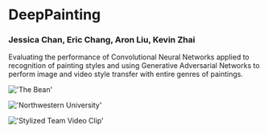 # DeepPainting
### Jessica Chan, Eric Chang, Aron Liu, Kevin Zhai

Evaluating the performance of Convolutional Neural Networks applied to recognition of painting styles and using Generative Adversarial Networks to perform image and video style transfer with entire genres of paintings.

!['The Bean'](https://github.com/ericchang00/DeepPainting/raw/master/train/img/the_bean.png)

!['Northwestern University'](https://github.com/ericchang00/DeepPainting/raw/master/train/img/northwestern.png)

!['Stylized Team Video Clip'](https://github.com/ericchang00/DeepPainting/raw/master/train/img/team_video_stylized.gif)